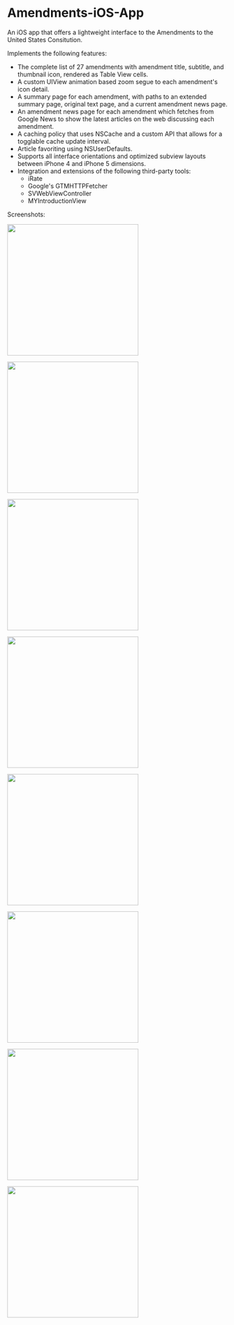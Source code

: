 Amendments-iOS-App
==================

An iOS app that offers a lightweight interface to the Amendments to the United States Consitution. 

Implements the following features:

<ul>
<li> The complete list of 27 amendments with amendment title, subtitle, and thumbnail icon, rendered as Table View cells. 
<li> A custom UIView animation based zoom segue to each amendment's icon detail. 
<li> A summary page for each amendment, with paths to an extended summary page, original text page, and a current amendment news page.
<li> An amendment news page for each amendment which fetches from Google News to show the latest articles on the web discussing each amendment.
<li> A caching policy that uses NSCache and a custom API that allows for a togglable cache update interval.
<li> Article favoriting using NSUserDefaults.
<li> Supports all interface orientations and optimized subview layouts between iPhone 4 and iPhone 5 dimensions.
<li> Integration and extensions of the following third-party tools:
  <ul>
  <li>iRate
  <li>Google's GTMHTTPFetcher
  <li>SVWebViewController
  <li>MYIntroductionView
  </ul>
</ul>

Screenshots:
<p>
<img src="https://dl.dropboxusercontent.com/u/12514699/IMG_1201.PNG" width="300"> 
<p>
<img src="https://dl.dropboxusercontent.com/u/12514699/IMG_1202.PNG" width="300"> 
<p>
<img src="https://dl.dropboxusercontent.com/u/12514699/IMG_1203.PNG" width="300">     
<p>
<img src="https://dl.dropboxusercontent.com/u/12514699/IMG_1204.PNG" width="300">    
<p>
<img src="https://dl.dropboxusercontent.com/u/12514699/IMG_1205.PNG" width="300"> 
<p>
<img src="https://dl.dropboxusercontent.com/u/12514699/IMG_1206.PNG" width="300"> 
<p>
<img src="https://dl.dropboxusercontent.com/u/12514699/IMG_1207.PNG" width="300"> 
<p>
<img src="https://dl.dropboxusercontent.com/u/12514699/IMG_1208.PNG" width="300"> 
